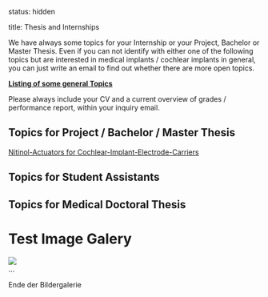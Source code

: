 status: hidden

title: Thesis and Internships 

We have always some topics for your Internship or your Project, Bachelor or Master Thesis. 
Even if you can not identify with either one of the following topics but are interested in medical implants / cochlear implants in general, you can just write an email to find out whether there are more open topics.

[**Listing of some general Topics**](thesis/2019-03-04_stud-Arbeiten.pdf)

Please always include your CV and a current overview of grades / performance report, within your inquiry email.

## Topics for Project / Bachelor / Master Thesis
[Nitinol-Actuators for Cochlear-Implant-Electrode-Carriers](thesis/2019-03-04_Thesis_MemoryCI.pdf)

## Topics for Student Assistants

## Topics for Medical Doctoral Thesis

# Test Image Galery

<div class="row">
  <div class="col-xs-6 col-md-3">
    <a href="#" class="thumbnail">
      <img src="staff/IMG_3601_Kopie.jpg">
    </a>
  </div>
  ...
</div>

Ende der Bildergalerie
